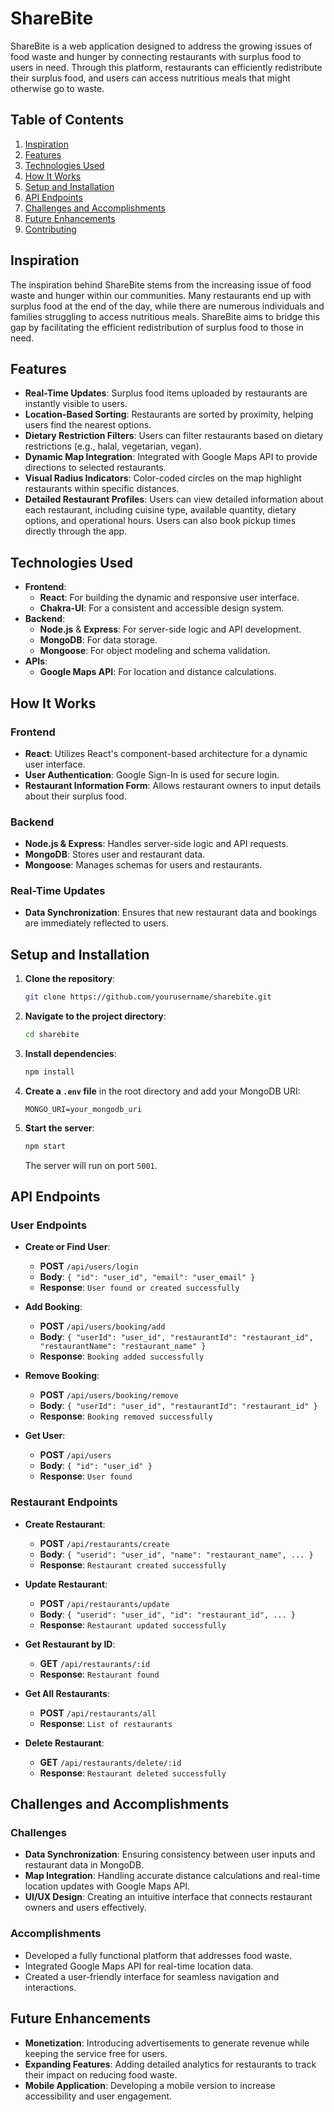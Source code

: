 # ShareBite

ShareBite is a web application designed to address the growing issues of food waste and hunger by connecting restaurants with surplus food to users in need. Through this platform, restaurants can efficiently redistribute their surplus food, and users can access nutritious meals that might otherwise go to waste.

## Table of Contents

1. [Inspiration](#inspiration)
2. [Features](#features)
3. [Technologies Used](#technologies-used)
4. [How It Works](#how-it-works)
5. [Setup and Installation](#setup-and-installation)
6. [API Endpoints](#api-endpoints)
7. [Challenges and Accomplishments](#challenges-and-accomplishments)
8. [Future Enhancements](#future-enhancements)
9. [Contributing](#contributing)

## Inspiration

The inspiration behind ShareBite stems from the increasing issue of food waste and hunger within our communities. Many restaurants end up with surplus food at the end of the day, while there are numerous individuals and families struggling to access nutritious meals. ShareBite aims to bridge this gap by facilitating the efficient redistribution of surplus food to those in need.

## Features

- **Real-Time Updates**: Surplus food items uploaded by restaurants are instantly visible to users.
- **Location-Based Sorting**: Restaurants are sorted by proximity, helping users find the nearest options.
- **Dietary Restriction Filters**: Users can filter restaurants based on dietary restrictions (e.g., halal, vegetarian, vegan).
- **Dynamic Map Integration**: Integrated with Google Maps API to provide directions to selected restaurants.
- **Visual Radius Indicators**: Color-coded circles on the map highlight restaurants within specific distances.
- **Detailed Restaurant Profiles**: Users can view detailed information about each restaurant, including cuisine type, available quantity, dietary options, and operational hours. Users can also book pickup times directly through the app.

## Technologies Used

- **Frontend**: 
  - **React**: For building the dynamic and responsive user interface.
  - **Chakra-UI**: For a consistent and accessible design system.
- **Backend**:
  - **Node.js** & **Express**: For server-side logic and API development.
  - **MongoDB**: For data storage.
  - **Mongoose**: For object modeling and schema validation.
- **APIs**:
  - **Google Maps API**: For location and distance calculations.

## How It Works

### Frontend

- **React**: Utilizes React's component-based architecture for a dynamic user interface.
- **User Authentication**: Google Sign-In is used for secure login.
- **Restaurant Information Form**: Allows restaurant owners to input details about their surplus food.

### Backend

- **Node.js & Express**: Handles server-side logic and API requests.
- **MongoDB**: Stores user and restaurant data.
- **Mongoose**: Manages schemas for users and restaurants.

### Real-Time Updates

- **Data Synchronization**: Ensures that new restaurant data and bookings are immediately reflected to users.

## Setup and Installation

1. **Clone the repository**:

   ```bash
   git clone https://github.com/yourusername/sharebite.git
   ```

2. **Navigate to the project directory**:

   ```bash
   cd sharebite
   ```

3. **Install dependencies**:

   ```bash
   npm install
   ```

4. **Create a `.env` file** in the root directory and add your MongoDB URI:

   ```plaintext
   MONGO_URI=your_mongodb_uri
   ```

5. **Start the server**:

   ```bash
   npm start
   ```

   The server will run on port `5001`.

## API Endpoints

### User Endpoints

- **Create or Find User**:
  - **POST** `/api/users/login`
  - **Body**: `{ "id": "user_id", "email": "user_email" }`
  - **Response**: `User found or created successfully`

- **Add Booking**:
  - **POST** `/api/users/booking/add`
  - **Body**: `{ "userId": "user_id", "restaurantId": "restaurant_id", "restaurantName": "restaurant_name" }`
  - **Response**: `Booking added successfully`

- **Remove Booking**:
  - **POST** `/api/users/booking/remove`
  - **Body**: `{ "userId": "user_id", "restaurantId": "restaurant_id" }`
  - **Response**: `Booking removed successfully`

- **Get User**:
  - **POST** `/api/users`
  - **Body**: `{ "id": "user_id" }`
  - **Response**: `User found`

### Restaurant Endpoints

- **Create Restaurant**:
  - **POST** `/api/restaurants/create`
  - **Body**: `{ "userid": "user_id", "name": "restaurant_name", ... }`
  - **Response**: `Restaurant created successfully`

- **Update Restaurant**:
  - **POST** `/api/restaurants/update`
  - **Body**: `{ "userid": "user_id", "id": "restaurant_id", ... }`
  - **Response**: `Restaurant updated successfully`

- **Get Restaurant by ID**:
  - **GET** `/api/restaurants/:id`
  - **Response**: `Restaurant found`

- **Get All Restaurants**:
  - **POST** `/api/restaurants/all`
  - **Response**: `List of restaurants`

- **Delete Restaurant**:
  - **GET** `/api/restaurants/delete/:id`
  - **Response**: `Restaurant deleted successfully`

## Challenges and Accomplishments

### Challenges

- **Data Synchronization**: Ensuring consistency between user inputs and restaurant data in MongoDB.
- **Map Integration**: Handling accurate distance calculations and real-time location updates with Google Maps API.
- **UI/UX Design**: Creating an intuitive interface that connects restaurant owners and users effectively.

### Accomplishments

- Developed a fully functional platform that addresses food waste.
- Integrated Google Maps API for real-time location data.
- Created a user-friendly interface for seamless navigation and interactions.

## Future Enhancements

- **Monetization**: Introducing advertisements to generate revenue while keeping the service free for users.
- **Expanding Features**: Adding detailed analytics for restaurants to track their impact on reducing food waste.
- **Mobile Application**: Developing a mobile version to increase accessibility and user engagement.
